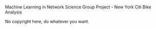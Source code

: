 Machine Learning in Network Science Group Project - New York Citi Bike Analysis

No copyright here, do whatever you want.
